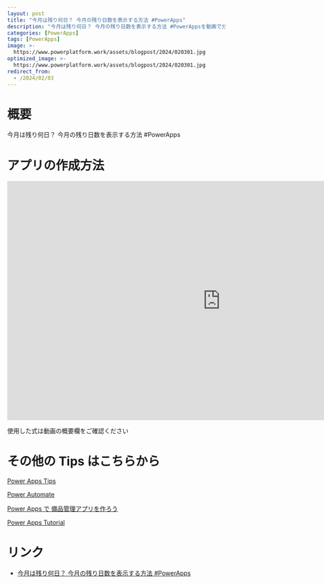 ```yaml
---
layout: post
title: "今月は残り何日？ 今月の残り日数を表示する方法 #PowerApps"
description: "今月は残り何日？ 今月の残り日数を表示する方法 #PowerAppsを動画で分かりやすく解説"
categories: [PowerApps]
tags: [PowerApps]
image: >-
  https://www.powerplatform.work/assets/blogpost/2024/020301.jpg
optimized_image: >-
  https://www.powerplatform.work/assets/blogpost/2024/020301.jpg
redirect_from:
  - /2024/02/03
---
```



#  概要

今月は残り何日？ 今月の残り日数を表示する方法 #PowerApps


# アプリの作成方法

<iframe width="983" height="553" src="https://www.youtube.com/embed/58pMJM2xhew" title="YouTube video player" frameborder="0" allow="accelerometer; autoplay; clipboard-write; encrypted-media; gyroscope; picture-in-picture" allowfullscreen></iframe>


使用した式は動画の概要欄をご確認ください


# その他の Tips はこちらから

[Power Apps Tips](https://www.youtube.com/watch?v=VrAQf3JQ7yM&list=PLVhFi1fb3DqakSLVMn22DDcySXh9jtzi- )


[Power Automate](https://www.youtube.com/watch?v=-YnJYT0ASEM&list=PLVhFi1fb3Dqbzic6GieqnLFgD3aTj-eHA)


[Power Apps で 備品管理アプリを作ろう](https://www.youtube.com/playlist?list=PLVhFi1fb3DqZM3HKb8Hea6XEL96990Fyn)


[Power Apps Tutorial](https://www.youtube.com/playlist?list=PLVhFi1fb3DqalxpL974VvAJvV4iWoSbe_)


# リンク


- [今月は残り何日？ 今月の残り日数を表示する方法 #PowerApps](https://www.youtube.com/watch?v=58pMJM2xhew)

